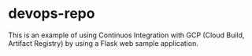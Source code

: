 # devops-repo
This is an example of using Continuos Integration with GCP (Cloud Build, Artifact Registry) by using a Flask web sample application.
